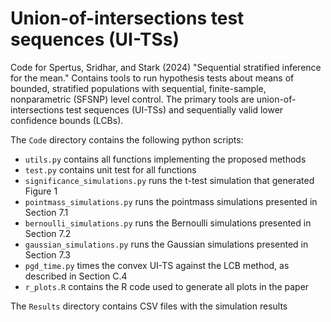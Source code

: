 # Union-of-intersections test sequences (UI-TSs)

Code for Spertus, Sridhar, and Stark (2024) "Sequential stratified inference for the mean."
Contains tools to run hypothesis tests about means of bounded, stratified populations with sequential, finite-sample, nonparametric (SFSNP) level control. 
The primary tools are union-of-intersections test sequences (UI-TSs) and sequentially valid lower confidence bounds (LCBs).

The `Code` directory contains the following python scripts:

- `utils.py` contains all functions implementing the proposed methods
- `test.py` contains unit test for all functions
- `significance_simulations.py` runs the t-test simulation that generated Figure 1
- `pointmass_simulations.py` runs the pointmass simulations presented in Section 7.1
- `bernoulli_simulations.py` runs the Bernoulli simulations presented in Section 7.2
- `gaussian_simulations.py` runs the Gaussian simulations presented in Section 7.3
- `pgd_time.py` times the convex UI-TS against the LCB method, as described in Section C.4
- `r_plots.R` contains the R code used to generate all plots in the paper

The `Results` directory contains CSV files with the simulation results

